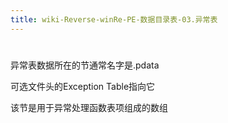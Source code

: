 ```yaml
---
title: wiki-Reverse-winRe-PE-数据目录表-03.异常表
---
```

#  

异常表数据所在的节通常名字是.pdata

可选文件头的Exception Table指向它

该节是用于异常处理函数表项组成的数组
